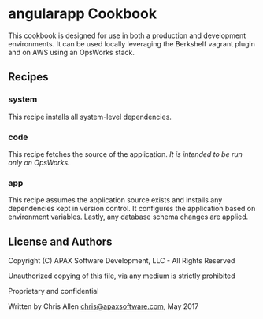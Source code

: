 # angularapp Cookbook

This cookbook is designed for use in both a production and development environments.  It can be used locally leveraging the Berkshelf vagrant plugin and on AWS using an OpsWorks stack.

## Recipes

### system
This recipe installs all system-level dependencies.

### code
This recipe fetches the source of the application.  _It is intended to be run only on OpsWorks._

### app
This recipe assumes the application source exists and installs any dependencies kept in version control. It configures the application based on environment variables.  Lastly, any database schema changes are applied.

## License and Authors
Copyright (C) APAX Software Development, LLC - All Rights Reserved

Unauthorized copying of this file, via any medium is strictly prohibited

Proprietary and confidential

Written by Chris Allen <chris@apaxsoftware.com>, May 2017